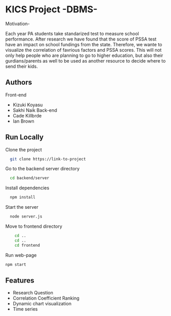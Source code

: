 
# KICS Project -DBMS-

Motivation-

Each year PA students take standarized test to measure school performance. After research we have found that the score of PSSA test have an impact on school fundings from the state. Therefore, we wante to visualize the correlation of favrious factors and PSSA scores. This will not only help people who are planning to go to higher education, but also their gurdians/parents as well to be used as another resource to decide where to send their kids. 

## Authors

Front-end
- Kizuki Koyasu
- Sakhi Naik
Back-end
- Cade Killbrde
- Ian Brown



## Run Locally

Clone the project

```bash
  git clone https://link-to-project
```

Go to the backend server directory

```bash
  cd backend/server
```

Install dependencies

```bash
  npm install
```

Start the server

```bash
  node server.js
```

Move to frontend directory

```bash
    cd ..
    cd ..
    cd frontend
```

Run web-page

```bash
npm start
```



## Features

- Research Question
- Correlation Coefficient Ranking
- Dynamic chart visualization
- Time series